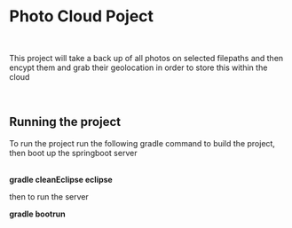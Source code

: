 <html>
<body>
<h1>Photo Cloud Poject</h1>
<br>
<p>This project will take a back up of all photos on selected filepaths and then encypt them and grab their geolocation in order to store this within the cloud</p>
<br>
<h2>Running the project</h2>
<p>To run the project run the following gradle command to build the project, then boot up the springboot server</p>
<br>
<b>gradle cleanEclipse eclipse</b><p>then to run the server</p><b>gradle bootrun</b>

</body>
</html>